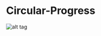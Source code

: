 # Circular-Progress


![alt tag](https://github.com/SpecialKcl/Circular-Progress/blob/master/images/circular_progress.png)
